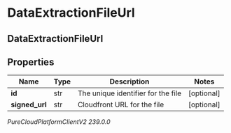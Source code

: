 # DataExtractionFileUrl

## DataExtractionFileUrl

## Properties

|Name | Type | Description | Notes|
|------------ | ------------- | ------------- | -------------|
| **id** | str | The unique identifier for the file | [optional] |
| **signed_url** | str | Cloudfront URL for the file | [optional] |



_PureCloudPlatformClientV2 239.0.0_

